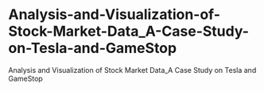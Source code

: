 # Analysis-and-Visualization-of-Stock-Market-Data_A-Case-Study-on-Tesla-and-GameStop
Analysis and Visualization of Stock Market Data_A Case Study on Tesla and GameStop
